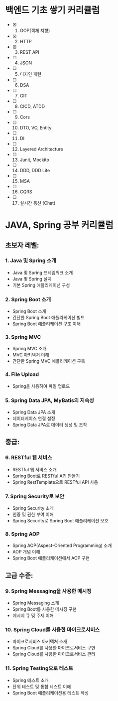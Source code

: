 # 백엔드 기초 쌓기 커리큘럼
- [x] 1. OOP(객체 지향)
- [x] 2. HTTP
- [x] 3. REST API
- [ ] 4. JSON
- [ ] 5. 디자인 패턴
- [ ] 6. DSA
- [ ] 7. GIT
- [ ] 8. CICD, ATDD
- [ ] 9. Cors
- [ ] 10. DTO, VO, Entity
- [ ] 11. DI
- [ ] 12. Layered Architecture
- [ ] 13. Junit, Mockito
- [ ] 14. DDD, DDD Lite
- [ ] 15. MSA
- [ ] 16. CQRS
- [ ] 17. 실시간 통신 (Chat)



# JAVA, Spring 공부 커리큘럼
## **초보자 레벨:**

### **1. Java 및 Spring 소개**

- Java 및 Spring 프레임워크 소개
- Java 및 Spring 설치
- 기본 Spring 애플리케이션 구성

### **2. Spring Boot 소개**

- Spring Boot 소개
- 간단한 Spring Boot 애플리케이션 빌드
- Spring Boot 애플리케이션 구조 이해

### **3. Spring MVC**

- Spring MVC 소개
- MVC 아키텍처 이해
- 간단한 Spring MVC 애플리케이션 구축

### **4. File Upload**

- Spring을 사용하여 파일 업로드

### **5. Spring Data JPA, MyBatis의 지속성**

- Spring Data JPA 소개
- 데이터베이스 연결 설정
- Spring Data JPA로 데이터 생성 및 조작

## **중급:**

### **6. RESTful 웹 서비스**

- RESTful 웹 서비스 소개
- Spring Boot로 RESTful API 만들기
- Spring RestTemplate으로 RESTful API 사용

### **7. Spring Security로 보안**

- Spring Security 소개
- 인증 및 권한 부여 이해
- Spring Security로 Spring Boot 애플리케이션 보호

### **8. Spring AOP**

- Spring AOP(Aspect-Oriented Programming) 소개
- AOP 개념 이해
- Spring Boot 애플리케이션에서 AOP 구현

## **고급 수준:**

### **9. Spring Messaging을 사용한 메시징**

- Spring Messaging 소개
- Spring Boot를 사용한 메시징 구현
- 메시지 큐 및 주제 이해

### **10. Spring Cloud를 사용한 마이크로서비스**

- 마이크로서비스 아키텍처 소개
- Spring Cloud를 사용한 마이크로서비스 구현
- Spring Cloud를 사용한 마이크로서비스 관리

### **11. Spring Testing으로 테스트**

- Spring 테스트 소개
- 단위 테스트 및 통합 테스트 이해
- Spring Boot 애플리케이션용 테스트 작성
